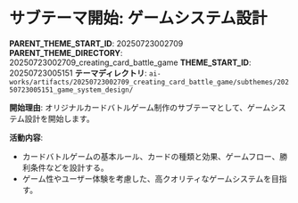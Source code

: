 # サブテーマ開始: ゲームシステム設計

**PARENT_THEME_START_ID**: 20250723002709
**PARENT_THEME_DIRECTORY**: 20250723002709_creating_card_battle_game
**THEME_START_ID**: 20250723005151
**テーマディレクトリ**: `ai-works/artifacts/20250723002709_creating_card_battle_game/subthemes/20250723005151_game_system_design/`

**開始理由**:
オリジナルカードバトルゲーム制作のサブテーマとして、ゲームシステム設計を開始します。

**活動内容**:
- カードバトルゲームの基本ルール、カードの種類と効果、ゲームフロー、勝利条件などを設計する。
- ゲーム性やユーザー体験を考慮した、高クオリティなゲームシステムを目指す。
